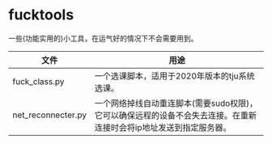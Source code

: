 # fucktools
一些(功能实用的)小工具，在运气好的情况下不会需要用到。

| 文件               | 用途                                                         |
| ------------------ | ------------------------------------------------------------ |
| fuck_class.py      | 一个选课脚本，适用于2020年版本的tju系统选课。                |
| net_reconnecter.py | 一个网络掉线自动重连脚本(需要sudo权限)，它可以确保远程的设备不会失去连接。在重新连接时会将ip地址发送到指定服务器。 |
